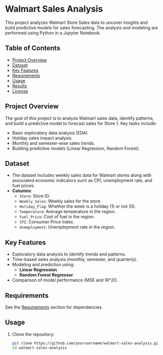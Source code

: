 # Walmart Sales Analysis
This project analyzes Walmart Store Sales data to uncover insights and build predictive models for sales forecasting. The analysis and modeling are performed using Python in a Jupyter Notebook.

## Table of Contents
- [Project Overview](#project-overview)
- [Dataset](#dataset)
- [Key Features](#key-features)
- [Requirements](#requirements)
- [Usage](#usage)
- [Results](#results)
- [License](#license)

## Project Overview
The goal of this project is to analyze Walmart sales data, identify patterns, and build a predictive model to forecast sales for Store 1. Key tasks include:
- Basic exploratory data analysis (EDA).
- Holiday sales impact analysis.
- Monthly and semester-wise sales trends.
- Building predictive models (Linear Regression, Random Forest).

## Dataset
- The dataset includes weekly sales data for Walmart stores along with associated economic indicators such as CPI, unemployment rate, and fuel prices.
- **Columns**:
  - `Store`: Store ID.
  - `Weekly_Sales`: Weekly sales for the store.
  - `Holiday_Flag`: Whether the week is a holiday (1) or not (0).
  - `Temperature`: Average temperature in the region.
  - `Fuel_Price`: Cost of fuel in the region.
  - `CPI`: Consumer Price Index.
  - `Unemployment`: Unemployment rate in the region.

## Key Features
- Exploratory data analysis to identify trends and patterns.
- Time-based sales analysis (monthly, semester, and quarterly).
- Modeling and prediction using:
  - **Linear Regression**
  - **Random Forest Regressor**
- Comparison of model performance (MSE and \(R^2\)).

## Requirements
See the [Requirements](#requirements) section for dependencies.

## Usage
1. Clone the repository:
   ```bash
   git clone https://github.com/yourusername/walmart-sales-analysis.git
   cd walmart-sales-analysis
